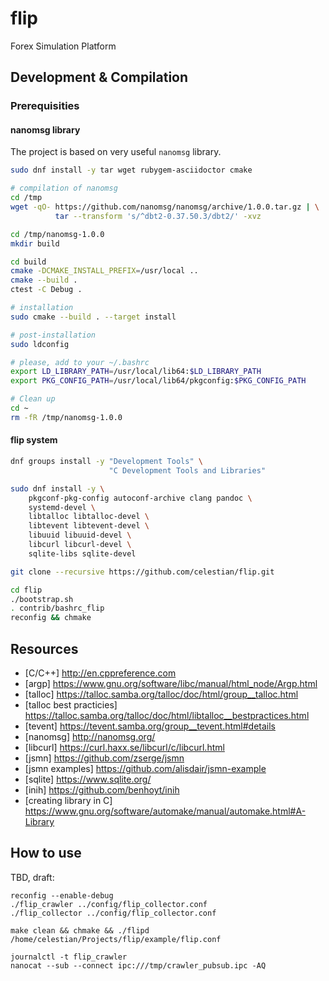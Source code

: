 flip
====

Forex Simulation Platform

Development & Compilation
-------------------------

### Prerequisities

#### nanomsg library

The project is based on very useful `nanomsg` library.

``` bash
sudo dnf install -y tar wget rubygem-asciidoctor cmake

# compilation of nanomsg
cd /tmp
wget -qO- https://github.com/nanomsg/nanomsg/archive/1.0.0.tar.gz | \
          tar --transform 's/^dbt2-0.37.50.3/dbt2/' -xvz

cd /tmp/nanomsg-1.0.0
mkdir build

cd build
cmake -DCMAKE_INSTALL_PREFIX=/usr/local ..
cmake --build .
ctest -C Debug .

# installation
sudo cmake --build . --target install

# post-installation
sudo ldconfig

# please, add to your ~/.bashrc
export LD_LIBRARY_PATH=/usr/local/lib64:$LD_LIBRARY_PATH
export PKG_CONFIG_PATH=/usr/local/lib64/pkgconfig:$PKG_CONFIG_PATH

# Clean up
cd ~
rm -fR /tmp/nanomsg-1.0.0
```

#### flip system

``` bash
dnf groups install -y "Development Tools" \
                      "C Development Tools and Libraries"

sudo dnf install -y \
    pkgconf-pkg-config autoconf-archive clang pandoc \
    systemd-devel \
    libtalloc libtalloc-devel \
    libtevent libtevent-devel \
    libuuid libuuid-devel \
    libcurl libcurl-devel \
    sqlite-libs sqlite-devel

git clone --recursive https://github.com/celestian/flip.git

cd flip
./bootstrap.sh
. contrib/bashrc_flip
reconfig && chmake
```

Resources
---------

-   \[C/C++\] <http://en.cppreference.com>
-   \[argp\] <https://www.gnu.org/software/libc/manual/html_node/Argp.html>
-   \[talloc\] <https://talloc.samba.org/talloc/doc/html/group__talloc.html>
-   \[talloc best practicies\] <https://talloc.samba.org/talloc/doc/html/libtalloc__bestpractices.html>
-   \[tevent\] <https://tevent.samba.org/group__tevent.html#details>
-   \[nanomsg\] <http://nanomsg.org/>
-   \[libcurl\] <https://curl.haxx.se/libcurl/c/libcurl.html>
-   \[jsmn\] <https://github.com/zserge/jsmn>
-   \[jsmn examples\] <https://github.com/alisdair/jsmn-example>
-   \[sqlite\] <https://www.sqlite.org/>
-   \[inih\] <https://github.com/benhoyt/inih>
-   \[creating library in C\] <https://www.gnu.org/software/automake/manual/automake.html#A-Library>

How to use
----------

TBD, draft:

    reconfig --enable-debug
    ./flip_crawler ../config/flip_collector.conf
    ./flip_collector ../config/flip_collector.conf

    make clean && chmake && ./flipd /home/celestian/Projects/flip/example/flip.conf

    journalctl -t flip_crawler
    nanocat --sub --connect ipc:///tmp/crawler_pubsub.ipc -AQ
